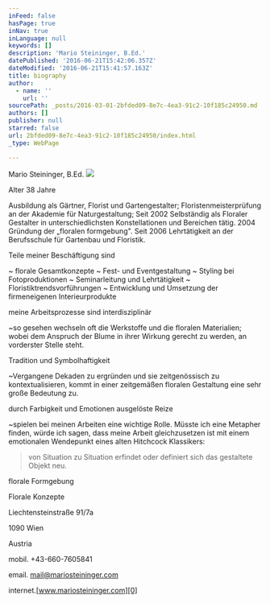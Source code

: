 ```yaml
---
inFeed: false
hasPage: true
inNav: true
inLanguage: null
keywords: []
description: 'Mario Steininger, B.Ed.'
datePublished: '2016-06-21T15:42:06.357Z'
dateModified: '2016-06-21T15:41:57.163Z'
title: biography
author:
  - name: ''
    url: ''
sourcePath: _posts/2016-03-01-2bfded09-8e7c-4ea3-91c2-10f185c24950.md
authors: []
publisher: null
starred: false
url: 2bfded09-8e7c-4ea3-91c2-10f185c24950/index.html
_type: WebPage

---
```

Mario Steininger, B.Ed.
![](https://s3-us-west-2.amazonaws.com/the-grid-img/p/c05267f90a4bf7e4de85dc80391655493a37c368.jpg)

Alter 38 Jahre

Ausbildung als Gärtner, Florist und Gartengestalter; Floristenmeisterprüfung an der Akademie für Naturgestaltung; Seit 2002 Selbständig als Floraler Gestalter in unterschiedlichsten Konstellationen und Bereichen tätig. 2004 Gründung der „floralen formgebung". Seit 2006 Lehrtätigkeit an der Berufsschule für Gartenbau und Floristik. 

Teile meiner Beschäftigung sind

~ florale Gesamtkonzepte ~ Fest- und Eventgestaltung ~ Styling bei Fotoproduktionen ~ Seminarleitung und Lehrtätigkeit ~ Floristiktrendsvorführungen ~ Entwicklung und Umsetzung der firmeneigenen Interieurprodukte

meine Arbeitsprozesse sind interdisziplinär

~so gesehen wechseln oft die Werkstoffe und die floralen Materialien; wobei dem Anspruch der Blume in ihrer Wirkung gerecht zu werden, an vorderster Stelle steht. 

Tradition und Symbolhaftigkeit

~Vergangene Dekaden zu ergründen und sie zeitgenössisch zu kontextualisieren, kommt in einer zeitgemäßen floralen Gestaltung eine sehr große Bedeutung zu. 

durch Farbigkeit und Emotionen ausgelöste Reize

~spielen bei meinen Arbeiten eine wichtige Rolle. Müsste ich eine Metapher finden, würde ich sagen, dass meine Arbeit gleichzusetzen ist mit einem emotionalen Wendepunkt eines alten Hitchcock Klassikers: 
> 
> von Situation zu Situation erfindet oder definiert sich das gestaltete Objekt neu.

florale Formgebung

Florale Konzepte

Liechtensteinstraße 91/7a

1090 Wien

Austria

mobil. +43-660-7605841

email. mail@mariosteininger.com

internet.[www.mariosteininger.com][0]

[0]: http://www.mariosteininger.com/